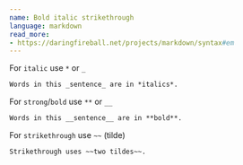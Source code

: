 ```yaml
---
name: Bold italic strikethrough
language: markdown
read_more:
- https://daringfireball.net/projects/markdown/syntax#em
---
```

For `italic` use `*` or `_`

```markdown
Words in this _sentence_ are in *italics*.
```

For `strong`/`bold` use `**` or `__`

```markdown
Words in this __sentence__ are in **bold**.
```

For `strikethrough` use `~~` (tilde)

```markdown
Strikethrough uses ~~two tildes~~.
```
